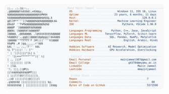<picture>
  <source srcset="https://raw.githubusercontent.com/mmazinjameel/mmazinjameel/main/dark_mode.svg?v=1747419260" media="(prefers-color-scheme: dark)">
  <img src="https://raw.githubusercontent.com/mmazinjameel/mmazinjameel/main/light_mode.svg?v=1747419260">
</picture>
